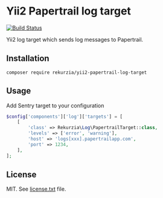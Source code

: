 
# Yii2 Papertrail log target

[![Build Status](https://travis-ci.org/rekurzia/yii2-papertrail-log-target.svg?branch=master)](https://travis-ci.org/rekurzia/yii2-papertrail-log-target)

Yii2 log target which sends log messages to Papertrail.

## Installation

```
composer require rekurzia/yii2-papertrail-log-target
```

## Usage

Add Sentry target to your configuration

```php
$config['components']['log']['targets'] = [
    [
        'class' => Rekurzia\Log\PapertrailTarget::class,
        'levels' => ['error', 'warning'],
        'host' => 'logs[xxx].papertrailapp.com',
        'port' => 1234,
    ],
];
```

## License

MIT. See [license.txt](license.txt) file.
